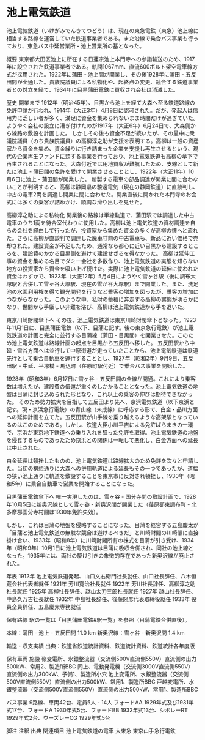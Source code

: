 # 池上電気鉄道

池上電気鉄道（いけがみでんきてつどう）は、現在の東急電鉄（東急）池上線に相当する路線を運営していた鉄道事業者である。また沿線で乗合バス事業も行っており、東急バス中延営業所・池上営業所の基となった。

概要
東京都大田区池上に所在する日蓮宗池上本門寺への参詣輸送のため、1917年に設立された鉄道事業者である。軌間1067mm、直流600ボルト架空電車線方式が採用された。1922年に蒲田 - 池上間が開業し、その後1928年に蒲田 - 五反田間が全通した。貴族院議員による私物化や、起終点の変更、競合する鉄道事業者との対立を経て、1934年に目黒蒲田電鉄に買収され会社は消滅した。

歴史
開業まで
1912年（明治45年）、目黒から池上を経て大森へ至る鉄道路線の免許申請が行われ、1914年（大正3年）4月8日に認可された。だが、発起人は信用力に乏しい者が多く、満足に資金を集められないまま時間だけが過ぎていた。ようやく会社の設立に漕ぎ付けたのが1917年（大正6年）6月24日で、大森側から線路の敷設を計画した。
しかしその後も資金不足が続いたが、その最中に衆議院議員（のち貴族院議員）の高柳淳之助が支援を表明する。高柳は一般の資産家から資金を集め、資金繰りに行き詰まった企業を支援し再生させるという、現代の企業再生ファンドに類する事業を行っており、池上電気鉄道も高柳の傘下で再生されることになった。大森付近では用地買収が難航したため、支線として新たに池上 - 蒲田間の免許を受けて開業させることとし、1922年（大正11年）10月6日に池上 - 蒲田間が開業した。
新製する電車の部品調達が開業に間に合わないことが判明すると、高柳は静岡県の駿遠電気（現在の静岡鉄道）に直談判し、中古の電車2両を調達し開業に間に合わせた。開業直後に開かれた本門寺のお会式には多くの乗客が詰めかけ、順調な滑り出しを見せた。

高柳淳之助による私物化
開業後の路線は単線軌道で、蒲田駅では調達した中古電車のうち1両を待合室代わりに使用した。高柳は池上電気鉄道の資材調達を自らの会社を経由して行ったが、投資家から集めた資金の多くが高柳の懐へと流れた。さらに高柳が直談判で調達した廃車寸前の中古電車も、新品に近い価格で売却された。建設資金が不足したため、通常なら都心に近い目黒から建設するところを、建設費のかかる目黒側を避けて建設せざるを得なかった。
高柳は延伸工事の資金を集める名目でダミー会社を多数作り、池上電気鉄道の実態を知らない地方の投資家から資金を吸い上げ続けた。実際に池上電気鉄道の延伸に使われた資金はわずかで、1923年（大正12年）5月4日にようやく雪ヶ谷駅（後に調布大塚駅と合併して雪ヶ谷大塚駅、現在の雪が谷大塚駅）まで開業した。また、洗足池の水面利用権を得て観光開発を行うなど乗客の増加を図ったが、乗客の増加につながらなかった。このような中、私財の蓄積に奔走する高柳の実態が明らかになり、世間から手厳しい非難を浴び、高柳は池上電気鉄道から手を退いた。

東京川崎財閥傘下へ
その後、池上電気鉄道は東京川崎財閥傘下となった。1923年11月1日に、目黒蒲田電鉄（以下、目蒲と記す。後の東京急行電鉄）が池上電気鉄道の計画と完全に並行する目蒲線（蒲田 - 目黒間）を開業させた。このため池上電気鉄道は路線計画の起点を目黒から五反田へ移した。
五反田駅から中延・雪谷方面へは並行して中原街道が走っていたことから、池上電気鉄道は鉄道先行として乗合自動車を運行することとし、1927年（昭和2年）9月9日、五反田駅 - 中延、平塚橋 - 馬込町（荏原町駅付近）で乗合バス事業を開始した。

1928年（昭和3年）6月17日に雪ヶ谷 - 五反田間の全線が開通。これにより乗客数は増えたが、建設費の償還が重くのしかかることとなった。池上電気鉄道の地盤は目蒲に封じ込められた形となり、これ以上の乗客の伸びは期待できなかった。
そのため勢力拡大を目指して五反田より先へ、京浜電気鉄道（以下京浜と記す。現・京浜急行電鉄）の青山線（未成線）に呼応する形で、白金・品川方面への延伸計画を立てた。五反田駅が山手線を乗り越えるような高架駅となっているのはこのためである。しかし、鉄道大臣小川平吉による免許ばらまきの一環で、京浜が東京地下鉄道への乗り入れを狙った免許を取得。池上電気鉄道の地盤を侵食するものであったため京浜との関係は一転して悪化し、白金方面への延長は中止された。

白金延長は頓挫したものの、池上電気鉄道は路線拡大のため免許を次々と申請した。当初の構想通りに大森への併用軌道による延長もその一つであったが、道幅の狭い池上通りに軌道を敷設することを東京市に反対され頓挫し、1930年（昭和5年）に乗合自動車で営業を開始することになった。

目黒蒲田電鉄傘下へ
唯一実現したのは、雪ヶ谷 - 国分寺間の敷設計画で、1928年10月5日に新奥沢線として雪ヶ谷 - 新奥沢間が開業した（荏原郡東調布町 - 北多摩郡国分寺村間は1930年免許失効）。

しかし、これは目蒲の地盤を侵略することになった。目蒲を経営する五島慶太が「目蒲と池上電気鉄道の無駄な競合は避けるべきだ」と川崎財閥の川崎肇に直接掛け合い、1933年（昭和8年）に川崎財閥所有の株式を目蒲が引き受け、1934年（昭和9年）10月1日に池上電気鉄道は目蒲に吸収合併され、同社の池上線となった。1935年には、両社の駆け引きの象徴的存在であった新奥沢線が廃止された。

年表
1912年 池上電気鉄道発起、山口文右衛門社長就任、山口社長辞任、八木恒蔵会社代表者就任
1921年 芳川寛治社長就任
1922年 芳川社長辞任、高柳淳之助社長就任
1925年 高柳社長辞任、越山太刀三郎社長就任
1927年 越山社長辞任、中島久万吉社長就任
1932年 中島社長辞任、後藤圀彦代表取締役就任
1933年 役員全員辞任、五島慶太専務就任

保有路線
駅の一覧は「目黒蒲田電鉄#駅一覧」を参照（目蒲電鉄合併直後）。

本線：蒲田 - 池上 - 五反田間 11.0 km
新奥沢線：雪ヶ谷 - 新奥沢間 1.4 km

輸送・収支実績
出典：鉄道省鉄道統計資料、鉄道統計資料、鉄道統計各年度版

保有車両
施設
嶺変電所、水銀整流器（交流側500V直流側550V）直流側の出力500kW、常用2、製造所BBC
同上、電動発電機（交流側3000V直流側550V）直流側の出力300kW、予備1、製造所小穴
池上変電所、水銀整流器（交流側500V直流側550V）直流側の出力500kW、常用1、製造所BBC
戸越変電所、水銀整流器（交流側500V直流側550V）直流側の出力500kW、常用1、製造所BBC

バス事業
9路線、車両42台、定員5人 - 14人
フォードAA 1929年式及び1931年式17台、フォードA 1930年式5台、フォードBB 1932年式13台、シボレーRT 1929年式2台、ウーズレーCG 1929年式5台

脚注
注釈
出典
関連項目
池上電気鉄道の電車
大東急
東京山手急行電鉄